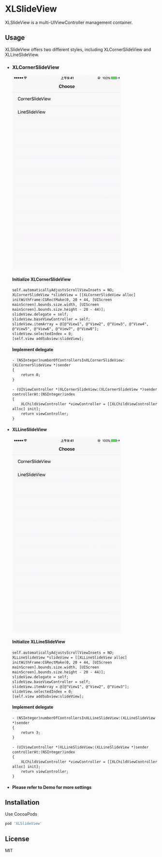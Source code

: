 # XLSlideView
XLSlideView is a multi-UIViewController management container.

## Usage

XLSlideView offers two different styles, including XLCornerSlideView and XLLineSlideView.

- ### XLCornerSlideView

    ![snapshot](/Snapshots/corner.gif)

    #### Initialize XLCornerSlideView
    ```objc
    self.automaticallyAdjustsScrollViewInsets = NO;
    XLCornerSlideView *slideView = [[XLCornerSlideView alloc] initWithFrame:CGRectMake(0, 20 + 44, [UIScreen mainScreen].bounds.size.width, [UIScreen mainScreen].bounds.size.height - 20 - 44)];
    slideView.delegate = self;
    slideView.baseViewController = self;
    slideView.itemArray = @[@"View1", @"View2", @"View3", @"View4", @"View5", @"View6", @"View7", @"View8"];
    slideView.selectedIndex = 0;
    [self.view addSubview:slideView];
    ```

    #### Implement delegate
    ```objc
    - (NSInteger)numberOfControllersInXLCornerSlideView:(XLCornerSlideView *)sender
    {
        return 8;
    }

    - (UIViewController *)XLCornerSlideView:(XLCornerSlideView *)sender controllerAt:(NSInteger)index
    {
        XLChildViewController *viewController = [[XLChildViewController alloc] init];
        return viewController;
    }
    ```

- #### XLLineSlideView

    ![snapshot](/Snapshots/line.gif)

    #### Initialize XLLineSlideView
    ```objc
    self.automaticallyAdjustsScrollViewInsets = NO;
    XLLineSlideView *slideView = [[XLLineSlideView alloc] initWithFrame:CGRectMake(0, 20 + 44, [UIScreen mainScreen].bounds.size.width, [UIScreen mainScreen].bounds.size.height - 20 - 44)];
    slideView.delegate = self;
    slideView.baseViewController = self;
    slideView.itemArray = @[@"View1", @"View2", @"View3"];
    slideView.selectedIndex = 0;
    [self.view addSubview:slideView];
    ```

    #### Implement delegate
    ```objc
    - (NSInteger)numberOfControllersInXLLineSlideView:(XLLineSlideView *)sender
    {
        return 3;
    }

    - (UIViewController *)XLLineSlideView:(XLLineSlideView *)sender controllerAt:(NSInteger)index
    {
        XLChildViewController *viewController = [[XLChildViewController alloc] init];
        return viewController;
    }
    ```

- #### Please refer to Demo for more settings

## Installation

Use CocoaPods

```ruby
pod 'XLSlideView'
```

## License

MIT